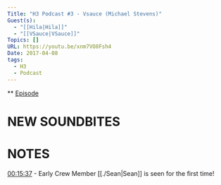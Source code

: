```yaml
---
Title: "H3 Podcast #3 - Vsauce (Michael Stevens)"
Guest(s):
  - "[[Hila|Hila]]"
  - "[[VSauce|VSauce]]"
Topics: []
URL: https://youtu.be/xnm7VO8Fsh4
Date: 2017-04-08
tags:
  - H3
  - Podcast
---
```

**
[Episode](https://youtu.be/xnm7VO8Fsh4)
# NEW SOUNDBITES
# NOTES
[00:15:37](https://youtu.be/xnm7VO8Fsh4?list=PLvcSNZqNYJCkE_uDvgmevJJIyAnYegQeP&t=937) - Early Crew Member [[./Sean|Sean]] is seen for the first time!

